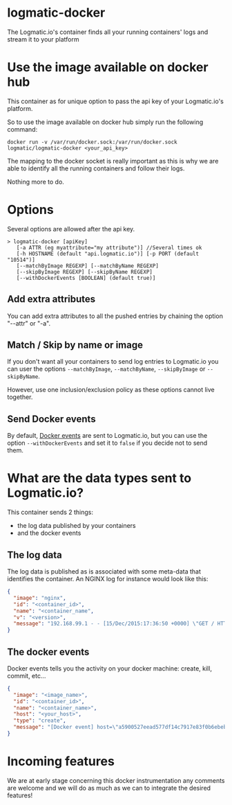 # logmatic-docker
The Logmatic.io's container finds all your running containers' logs and stream it to your platform

# Use the image available on docker hub

This container as for unique option to pass the api key of your Logmatic.io's platform.

So to use the image available on docker hub simply run the following command:

```
docker run -v /var/run/docker.sock:/var/run/docker.sock logmatic/logmatic-docker <your_api_key>
```

The mapping to the docker socket is really important as this is why we are able to identify all the running containers and follow their logs.

Nothing more to do.

# Options

Several options are allowed after the api key.

```
> logmatic-docker [apiKey]
   [-a ATTR (eg myattribute="my attribute")] //Several times ok
   [-h HOSTNAME (default "api.logmatic.io")] [-p PORT (default "10514")]
   [--matchByImage REGEXP] [--matchByName REGEXP]
   [--skipByImage REGEXP] [--skipByName REGEXP]
   [--withDockerEvents [BOOLEAN] (default true)]
```

## Add extra attributes

You can add extra attributes to all the pushed entries by chaining the option "--attr" or "-a".

## Match / Skip by name or image

If you don't want all your containers to send log entries to Logmatic.io you can user the options `--matchByImage`, `--matchByName`, `--skipByImage` or `--skipByName`.

However, use one inclusion/exclusion policy as these options cannot live together.

## Send Docker events

By default, [Docker events](#the-docker-events) are sent to Logmatic.io, but you can use the option `--withDockerEvents` and set it to `false` if you decide not to send them.

# What are the data types sent to Logmatic.io?

This container sends 2 things:

- the log data published by your containers
- and the docker events

## The log data

The log data is published as is associated with some meta-data that identifies the container.
An NGINX log for instance would look like this:

```json
{
  "image": "nginx",
  "id": "<container_id>",
  "name": "<container_name",
  "v": "<version>",
  "message": "192.168.99.1 - - [15/Dec/2015:17:36:50 +0000] \"GET / HTTP/1.1\" 304 0 \"-\" \"Mozilla/5.0 (Macintosh; Intel Mac OS X 10_9_5) AppleWebKit/537.36 (KHTML, like Gecko) Chrome/47.0.2526.80 Safari/537.36\" \"-\""
}
```

## The docker events

Docker events tells you the activity on your docker machine: create, kill, commit, etc...

```json
{
  "image": "<image_name>",
  "id": "<container_id>",
  "name": "<container_name>",
  "host": "<your_host>",
  "type": "create",
  "message": "[Docker event] host=\"a5900527eead577df14c7917e83f0b6ebeb7b3d103e44d0a93a1c05316c6d391\" name=\"boring_hypatia\" event=\"create\""
}
```

# Incoming features

We are at early stage concerning this docker instrumentation any comments are welcome and we will do as much as we can to integrate the desired features!
